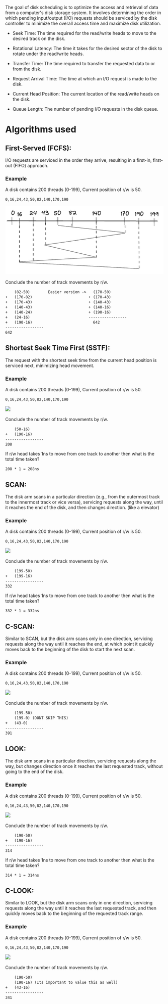 The goal of disk scheduling is to optimize the access and retrieval of data from a computer's disk storage system. It involves determining the order in which pending input/output (I/O) requests should be serviced by the disk controller to minimize the overall access time and maximize disk utilization.

* Seek Time: The time required for the read/write heads to move to the desired track on the disk.

* Rotational Latency: The time it takes for the desired sector of the disk to rotate under the read/write heads.

* Transfer Time: The time required to transfer the requested data to or from the disk.

* Request Arrival Time: The time at which an I/O request is made to the disk.

* Current Head Position: The current location of the read/write heads on the disk.

* Queue Length: The number of pending I/O requests in the disk queue.

# Algorithms used

## First-Served (FCFS):
I/O requests are serviced in the order they arrive, resulting in a first-in, first-out (FIFO) approach.

### Example
A disk contains 200 threads (0-199), Current position of r/w is 50. 

```
0,16,24,43,50,82,140,170,190
```

![](../assets/fcfs_disk.png)

Conclude the number of track movements by r/w.

```
	(82-50)        Easier version ->   (170-50)
+   (170-82)                         + (170-43)
+   (170-43)                         + (140-43)
+   (140-43)                         + (140-16)
+   (140-24)                         + (190-16)
+   (24-16)                          -----------------                     
+   (190-16)                           642
-----------------
642
```

## Shortest Seek Time First (SSTF):
The request with the shortest seek time from the current head position is serviced next, minimizing head movement.

### Example
A disk contains 200 threads (0-199), Current position of r/w is 50. 

```
0,16,24,43,50,82,140,170,190
```

![](../../assets/sstf_disk.png)

Conclude the number of track movements by r/w.

```
    (50-16)
+   (190-16)
-----------------
208
```

If r/w head takes 1ns to move from one track to another then what is the total time taken?

```
208 * 1 = 208ns
```

## SCAN:

The disk arm scans in a particular direction (e.g., from the outermost track to the innermost track or vice versa), servicing requests along the way, until it reaches the end of the disk, and then changes direction. (like a elevator)

### Example
A disk contains 200 threads (0-199), Current position of r/w is 50. 

```
0,16,24,43,50,82,140,170,190
```

![](../../assets/scan_disk.png)

Conclude the number of track movements by r/w.

```
    (199-50)
+   (199-16)
-----------------
332
```

If r/w head takes 1ns to move from one track to another then what is the total time taken?

```
332 * 1 = 332ns
```

## C-SCAN:
Similar to SCAN, but the disk arm scans only in one direction, servicing requests along the way until it reaches the end, at which point it quickly moves back to the beginning of the disk to start the next scan.

### Example
A disk contains 200 threads (0-199), Current position of r/w is 50. 

```
0,16,24,43,50,82,140,170,190
```

![](../../assets/cscan_disk.png)

Conclude the number of track movements by r/w.

```
    (199-50)
    (199-0) (DONT SKIP THIS)
+   (43-0)
-----------------
391
```

## LOOK:
The disk arm scans in a particular direction, servicing requests along the way, but changes direction once it reaches the last requested track, without going to the end of the disk.

### Example
A disk contains 200 threads (0-199), Current position of r/w is 50. 

```
0,16,24,43,50,82,140,170,190
```

![](../../assets/look_disk.png)

Conclude the number of track movements by r/w.

```
    (190-50)
+   (190-16)
-----------------
314
```

If r/w head takes 1ns to move from one track to another then what is the total time taken?

```
314 * 1 = 314ns
```

## C-LOOK:
Similar to LOOK, but the disk arm scans only in one direction, servicing requests along the way until it reaches the last requested track, and then quickly moves back to the beginning of the requested track range.

### Example
A disk contains 200 threads (0-199), Current position of r/w is 50. 

```
0,16,24,43,50,82,140,170,190
```

![](../../assets/clook_disk.png)

Conclude the number of track movements by r/w.

```
    (190-50)
    (190-16) (Its important to value this as well)
+   (43-16)
-----------------
341
```